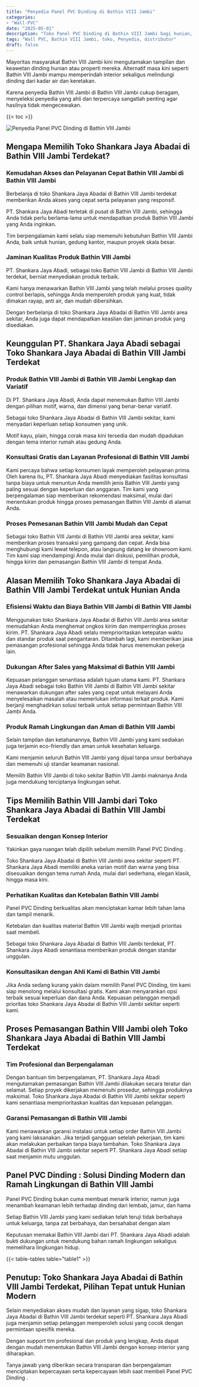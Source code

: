 ```yaml
---
title: "Penyedia Panel PVC Dinding di Bathin VIII Jambi"
categories: 
- "Wall-PVC"
date: "2025-05-01"
description: "Toko Panel PVC Dinding di Bathin VIII Jambi bagi hunian, office, serta ritel. Produk unggulan, variasi motif, variasi warna modern, dengan servis instalasi ditangani oleh teknisi ahli dan jaminan resmi!|Layanan distribusi Panel PVC Dinding di Bathin VIII Jambi bagi kebutuhan tempat tinggal, perkantoran, atau toko, dengan material terbaik dan penempatan oleh tim berpengalaman serta kepastian resmi.|Alternatif Panel PVC Dinding di Bathin VIII Jambi yang terbukti untuk rumah, kantor, dan ritel, dengan produk terbaik dan pemasangan ditangani oleh tenaga ahli berpengalaman dan jaminan resmi.|Penjualan Panel PVC Dinding di Bathin VIII Jambi bagi rumah, office, serta gerai, beserta produk unggulan dan pemasangan dikerjakan oleh teknisi berpengalaman, lengkap beserta kepastian resmi.}"
tags: "Wall PVC, Bathin VIII Jambi, toko, Penyedia, distributor"
draft: false
---
```


Mayoritas masyarakat Bathin VIII Jambi kini mengutamakan tampilan dan keawetan dinding hunian atau properti mereka. Alternatif masa kini seperti Bathin VIII Jambi mampu memperindah interior sekaligus melindungi dinding dari kadar air dan keretakan.

Karena penyedia Bathin VIII Jambi di Bathin VIII Jambi cukup beragam, menyeleksi penyedia yang ahli dan terpercaya sangatlah penting agar hasilnya tidak mengecewakan.

{{< toc >}}

![Penyedia Panel PVC Dinding di Bathin VIII Jambi](/images/Wall-PVC/Penyedia-Panel-PVC-Dinding-di-Bathin-VIII-Jambi.png)


## Mengapa Memilih Toko Shankara Jaya Abadai di Bathin VIII Jambi Terdekat?

### Kemudahan Akses dan Pelayanan Cepat Bathin VIII Jambi di Bathin VIII Jambi

Berbelanja di toko Shankara Jaya Abadai di Bathin VIII Jambi terdekat memberikan Anda akses yang cepat serta pelayanan yang responsif.

PT. Shankara Jaya Abadi terletak di pusat di Bathin VIII Jambi, sehingga Anda tidak perlu berlama-lama untuk mendapatkan produk Bathin VIII Jambi yang Anda inginkan.

Tim berpengalaman kami selalu siap memenuhi kebutuhan Bathin VIII Jambi Anda, baik untuk hunian, gedung kantor, maupun proyek skala besar.

### Jaminan Kualitas Produk Bathin VIII Jambi

PT. Shankara Jaya Abadi, sebagai toko Bathin VIII Jambi di Bathin VIII Jambi terdekat, berniat menyediakan produk terbaik.

Kami hanya menawarkan Bathin VIII Jambi yang telah melalui proses quality control berlapis, sehingga Anda memperoleh produk yang kuat, tidak dimakan rayap, anti air, dan mudah dibersihkan.

Dengan berbelanja di toko Shankara Jaya Abadai di Bathin VIII Jambi area sekitar, Anda juga dapat mendapatkan keaslian dan jaminan produk yang disediakan.

## Keunggulan PT. Shankara Jaya Abadi sebagai Toko Shankara Jaya Abadai di Bathin VIII Jambi Terdekat

### Produk Bathin VIII Jambi di Bathin VIII Jambi Lengkap dan Variatif

Di PT. Shankara Jaya Abadi, Anda dapat menemukan Bathin VIII Jambi dengan pilihan motif, warna, dan dimensi yang benar-benar variatif.

Sebagai toko Shankara Jaya Abadai di Bathin VIII Jambi sekitar, kami menyadari keperluan setiap konsumen yang unik.

Motif kayu, plain, hingga corak masa kini tersedia dan mudah dipadukan dengan tema interior rumah atau gedung Anda.

### Konsultasi Gratis dan Layanan Profesional di Bathin VIII Jambi

Kami percaya bahwa setiap konsumen layak memperoleh pelayanan prima. Oleh karena itu, PT. Shankara Jaya Abadi menyediakan fasilitas konsultasi tanpa biaya untuk menuntun Anda memilih jenis Bathin VIII Jambi yang paling sesuai dengan keperluan dan anggaran. Tim kami yang berpengalaman siap memberikan rekomendasi maksimal, mulai dari menentukan produk hingga proses pemasangan Bathin VIII Jambi di alamat Anda.

### Proses Pemesanan Bathin VIII Jambi Mudah dan Cepat

Sebagai toko Bathin VIII Jambi di Bathin VIII Jambi area sekitar, kami memberikan proses transaksi yang gampang dan cepat. Anda bisa menghubungi kami lewat telepon, atau langsung datang ke showroom kami. Tim kami siap mendampingi Anda mulai dari diskusi, pemilihan produk, hingga kirim dan pemasangan Bathin VIII Jambi di tempat Anda.

## Alasan Memilih Toko Shankara Jaya Abadai di Bathin VIII Jambi Terdekat untuk Hunian Anda

### Efisiensi Waktu dan Biaya Bathin VIII Jambi di Bathin VIII Jambi

Menggunakan toko Shankara Jaya Abadai di Bathin VIII Jambi area sekitar memudahkan Anda menghemat ongkos kirim dan memperringkas proses kirim. PT. Shankara Jaya Abadi selalu memprioritaskan ketepatan waktu dan standar produk saat pengantaran. Ditambah lagi, kami memberikan jasa pemasangan profesional sehingga Anda tidak harus menemukan pekerja lain.

### Dukungan After Sales yang Maksimal di Bathin VIII Jambi

Kepuasan pelanggan senantiasa adalah tujuan utama kami. PT. Shankara Jaya Abadi sebagai toko Bathin VIII Jambi di Bathin VIII Jambi sekitar menawarkan dukungan after sales yang cepat untuk melayani Anda menyelesaikan masalah atau memerlukan informasi terkait produk. Kami berjanji menghadirkan solusi terbaik untuk setiap permintaan Bathin VIII Jambi Anda.

### Produk Ramah Lingkungan dan Aman di Bathin VIII Jambi

Selain tampilan dan ketahanannya, Bathin VIII Jambi yang kami sediakan juga terjamin eco-friendly dan aman untuk kesehatan keluarga.

Kami menjamin seluruh Bathin VIII Jambi yang dijual tanpa unsur berbahaya dan memenuhi uji standar keamanan nasional.

Memilih Bathin VIII Jambi di toko sekitar Bathin VIII Jambi maknanya Anda juga mendukung terciptanya lingkungan sehat.

## Tips Memilih Bathin VIII Jambi dari Toko Shankara Jaya Abadai di Bathin VIII Jambi Terdekat

### Sesuaikan dengan Konsep Interior 

Yakinkan gaya ruangan telah dipilih sebelum memilih  Panel PVC Dinding .

Toko Shankara Jaya Abadai di Bathin VIII Jambi area sekitar seperti PT. Shankara Jaya Abadi memiliki aneka varian motif dan warna yang bisa disesuaikan dengan tema rumah Anda, mulai dari sederhana, elegan klasik, hingga masa kini.

### Perhatikan Kualitas dan Ketebalan Bathin VIII Jambi

 Panel PVC Dinding  berkualitas akan menciptakan kamar lebih tahan lama dan tampil menarik.

Ketebalan dan kualitas material Bathin VIII Jambi wajib menjadi prioritas saat membeli.

Sebagai toko Shankara Jaya Abadai di Bathin VIII Jambi terdekat, PT. Shankara Jaya Abadi senantiasa memberikan produk dengan standar unggulan.

### Konsultasikan dengan Ahli Kami di Bathin VIII Jambi

Jika Anda sedang kurang yakin dalam memilih Panel PVC Dinding, tim kami siap menolong melalui konsultasi gratis. Kami akan menyarankan opsi terbaik sesuai keperluan dan dana Anda. Kepuasan pelanggan menjadi prioritas toko Shankara Jaya Abadai di Bathin VIII Jambi sekitar seperti kami.

## Proses Pemasangan Bathin VIII Jambi oleh Toko Shankara Jaya Abadai di Bathin VIII Jambi Terdekat

### Tim Profesional dan Berpengalaman

Dengan bantuan tim berpengalaman, PT. Shankara Jaya Abadi mengutamakan pemasangan Bathin VIII Jambi dilakukan secara teratur dan selamat. Setiap proyek dikerjakan memenuhi prosedur, sehingga produknya maksimal. Toko Shankara Jaya Abadai di Bathin VIII Jambi sekitar seperti kami senantiasa memprioritaskan kualitas dan kepuasan pelanggan.

### Garansi Pemasangan di Bathin VIII Jambi

Kami menawarkan garansi instalasi untuk setiap order Bathin VIII Jambi yang kami laksanakan. Jika terjadi gangguan setelah pekerjaan, tim kami akan melakukan perbaikan tanpa biaya tambahan. Toko Shankara Jaya Abadai di Bathin VIII Jambi sekitar seperti PT. Shankara Jaya Abadi setiap saat menjamin mutu unggulan.

##  Panel PVC Dinding : Solusi Dinding Modern dan Ramah Lingkungan di Bathin VIII Jambi

 Panel PVC Dinding  bukan cuma membuat menarik interior, namun juga menambah keamanan lebih terhadap dinding dari lembab, jamur, dan hama

Setiap Bathin VIII Jambi yang kami sediakan telah teruji tidak berbahaya untuk keluarga, tanpa zat berbahaya, dan bersahabat dengan alam

Keputusan memakai Bathin VIII Jambi dari PT. Shankara Jaya Abadi adalah bukti dukungan untuk mendukung bahan ramah lingkungan sekaligus memelihara lingkungan hidup.

{{< table-tables table="table1" >}}

## Penutup: Toko Shankara Jaya Abadai di Bathin VIII Jambi Terdekat, Pilihan Tepat untuk Hunian Modern

Selain menyediakan akses mudah dan layanan yang sigap, toko Shankara Jaya Abadai di Bathin VIII Jambi terdekat seperti PT. Shankara Jaya Abadi juga menjamin setiap pelanggan memperoleh solusi yang cocok dengan permintaan spesifik mereka.

Dengan support tim profesional dan produk yang lengkap, Anda dapat dengan mudah menentukan Bathin VIII Jambi dengan konsep interior yang diharapkan.

Tanya jawab yang diberikan secara transparan dan berpengalaman menciptakan kepercayaan serta kepercayaan lebih saat membeli  Panel PVC Dinding .